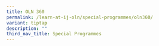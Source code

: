 ```yaml
---
title: OLN 360
permalink: /learn-at-ij-oln/special-programmes/oln360/
variant: tiptap
description: ""
third_nav_title: Special Programmes
---
```

<p></p>